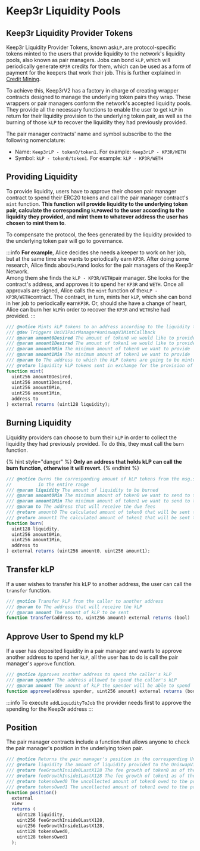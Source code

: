 # Keep3r Liquidity Pools

## Keep3r Liquidity Provider Tokens

Keep3r Liquidity Provider Tokens, known as`kLP,`are protocol-specific tokens minted to the users that provide liquidity to the network's liquidity pools, also known as pair managers. Jobs can bond `kLP,`which will periodically generate `KP3R` credits for them, which can be used as a form of payment for the keepers that work their job. This is further explained in [Credit Mining](https://app.gitbook.com/@wonderland-1/s/keep3r-v2/~/drafts/-MlAXHGpKjiGu925cyCz/tokenomics/credits/credit-mining).

To achieve this, Keep3rV2 has a factory in charge of creating wrapper contracts designed to  manage the underlying token pairs they wrap. These wrappers or pair managers conform the network's accepted liquidity pools. They provide all the necessary functions to enable the user to get `kLP` in return for their liquidity provision to the underlying token pair, as well as the burning of those `kLP` to recover the liquidity they had previously provided.

The pair manager contracts' name and symbol subscribe to the the following nomenclature:

* Name: `Keep3rLP - token0/token1`.  For example:  `Keep3rLP - KP3R/WETH`
* Symbol: `kLP - token0/token1`.  For example:  `kLP - KP3R/WETH`

## Providing Liquidity

To provide liquidity, users have to approve their chosen pair manager contract to spend their ERC20 tokens and call the pair manager contract's `mint` function. **This function will provide liquidity to the underlying token pair, calculate the corresponding `kLP`owed to the user according to the liquidity they provided, and mint them to whatever address the user has chosen to mint them to**.

To compensate the protocol, the fees generated by the liquidity provided to the underlying token pair will go to governance.

:::info
**For example**, Alice decides she needs a keeper to work on her job, but at the same time she wants to periodically earn `KP3R`. After doing some research, Alice finds about`kLP`and looks for the pair managers of the Keep3r Network.   
Among them she finds the `kLP - KP3R/WETH`pair manager. She looks for the contract's address, and approves it to spend her `KP3R` and `WETH`. Once all approvals are signed, Alice calls the `mint` function of the`kLP - KP3R/WETH`contract. The contract, in turn, mints her `kLP`, which she can bond in her job to periodically earn`KP3R`. Or, should she have a change of heart, Alice can burn her `kLP`in order to recover the `KP3R` and `WETH`she had provided.
:::

```js
/// @notice Mints kLP tokens to an address according to the liquidity the msg.sender provides to the UniswapV3 pool
/// @dev Triggers UniV3PairManager#uniswapV3MintCallback
/// @param amount0Desired The amount of token0 we would like to provide
/// @param amount1Desired The amount of token1 we would like to provide
/// @param amount0Min The minimum amount of token0 we want to provide
/// @param amount1Min The minimum amount of token1 we want to provide
/// @param to The address to which the kLP tokens are going to be minted to
/// @return liquidity kLP tokens sent in exchange for the provision of tokens
function mint(
  uint256 amount0Desired,
  uint256 amount1Desired,
  uint256 amount0Min,
  uint256 amount1Min,
  address to
) external returns (uint128 liquidity);
```

## Burning Liquidity

Liquidity providers can choose to burn their `kLP` in order to collect the liquidity they had previously provided. To do this, they must call the `burn` function.

{% hint style="danger" %}
**Only an address that holds kLP can call the burn function, otherwise it will revert.**
{% endhint %}

```js
/// @notice Burns the corresponding amount of kLP tokens from the msg.sender and withdraws the specified liquidity
//          in the entire range
/// @param liquidity The amount of liquidity to be burned
/// @param amount0Min The minimum amount of token0 we want to send to the recipient (to)
/// @param amount1Min The minimum amount of token1 we want to send to the recipient (to)
/// @param to The address that will receive the due fees
/// @return amount0 The calculated amount of token0 that will be sent to the recipient
/// @return amount1 The calculated amount of token1 that will be sent to the recipient
function burn(
  uint128 liquidity,
  uint256 amount0Min,
  uint256 amount1Min,
  address to
) external returns (uint256 amount0, uint256 amount1);
```

## Transfer kLP

If a user wishes to transfer his kLP to another address, the user can call the `transfer` function.

```js
/// @notice Transfer kLP from the caller to another address
/// @param to The address that will receive the kLP
/// @param amount The amount of kLP to be sent
function transfer(address to, uint256 amount) external returns (bool)
```

## Approve User to Spend my kLP

If a user has deposited liquidity in a pair manager and wants to approve another address to spend her `kLP`, all the user has to do is call the pair manager's `approve` function.

```js
/// @notice Approves another address to spend the caller's kLP
/// @param spender The address allowed to spend the caller's kLP
/// @param amount The amount of kLP the spender will be able to spend
function approve(address spender, uint256 amount) external returns (bool);
```

:::info
To execute `addLiquidityToJob` the provider needs first to approve the spending for the Keep3r address
:::

## Position

The pair manager contracts include a function that allows anyone to check the pair manager's position in the underlying token pair.

```js
/// @notice Returns the pair manager's position in the corresponding UniswapV3 pool
/// @return liquidity The amount of liquidity provided to the UniswapV3 pool by the pair manager
/// @return feeGrowthInside0LastX128 The fee growth of token0 as of the last action on the individual position
/// @return feeGrowthInside1LastX128 The fee growth of token1 as of the last action on the individual position
/// @return tokensOwed0 The uncollected amount of token0 owed to the position as of the last computation
/// @return tokensOwed1 The uncollected amount of token1 owed to the position as of the last computation
function position()
  external
  view
  returns (
    uint128 liquidity,
    uint256 feeGrowthInside0LastX128,
    uint256 feeGrowthInside1LastX128,
    uint128 tokensOwed0,
    uint128 tokensOwed1
  );
```
